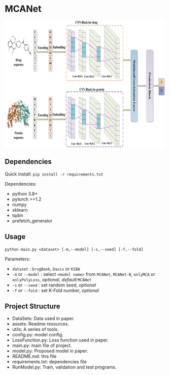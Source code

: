#  MCANet

<img src="assets/Model_Overview.jpg"  width="800px"  height="400px"  title="Model Overview" >

##  Dependencies
  
Quick install: `pip install -r requirements.txt`
  
Dependencies:
- python 3.8+
- pytorch >=1.2
- numpy
- sklearn
- tqdm
- prefetch_generator
  
##  Usage
  
`python main.py <dataset> [-m,--model] [-s,--seed] [-f,--fold]`
  
Parameters:
- `dataset` : `DrugBank`, `Davis` or `KIBA`
- `-m` or `--model` : select `<model name>` from `MCANet`, `MCANet-B`, `onlyMCA` or `onlyPolyLoss`, *optional*, *default:*`MCANet`
- `-s` or `--seed` : set random seed, *optional*
- `-f` or `--fold` : set K-Fold number, *optional*
  
##  Project Structure
  
- DataSets: Data used in paper.
- assets: Readme resources.
- utils: A series of tools.
- config.py: model config.
- LossFunction.py: Loss function used in paper.
- main.py: main file of project.
- model.py: Proposed model in paper.
- README.md: this file
- requirements.txt: dependencies file
- RunModel.py: Train, validation and test programs.
  
